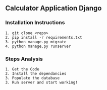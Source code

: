 ## Calculator Application Django

### Installation Instructions
```
1. git clone <repo> 
2. pip install -r requirements.txt 
3. python manage.py migrate 
4. python manage.py runserver 
```

### Steps Analysis
```
1. Get the Code
2. Install the dependancies
3. Populate the database
3. Run server and start working!
```